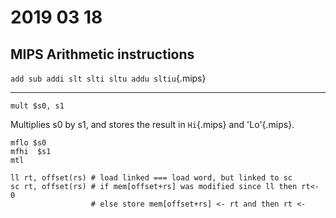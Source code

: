 # 2019 03 18

## MIPS Arithmetic instructions

`add sub addi slt slti sltu addu sltiu`{.mips}

---

`mult $s0, s1`

Multiplies s0 by s1, and stores the result in `Hi`{.mips} and 'Lo'{.mips}.


```{.mips}
mflo $s0
mfhi  $s1
mtl
```

```{.mips}
ll rt, offset(rs) # load linked === load word, but linked to sc
sc rt, offset(rs) # if mem[offset+rs] was modified since ll then rt<- 0
                  # else store mem[offset+rs] <- rt and then rt <-
```
